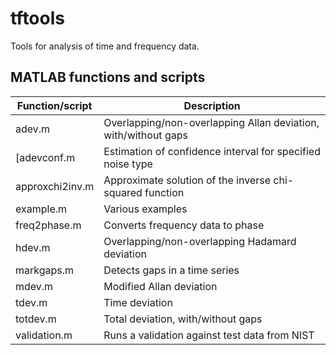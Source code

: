 # tftools
Tools for analysis of time and frequency data.

MATLAB functions and scripts
----------------------------

| Function/script     |  Description    |
| ---- | -----|
|adev.m      |  Overlapping/non-overlapping Allan deviation, with/without gaps|
[adevconf.m  |  Estimation of confidence interval for specified noise type|
|approxchi2inv.m | Approximate solution of the inverse chi-squared function|
|example.m | Various examples |
|freq2phase.m | Converts frequency data to phase |
|hdev.m      | Overlapping/non-overlapping Hadamard deviation|
|markgaps.m    | Detects gaps in a time series |
|mdev.m      |  Modified Allan deviation|
|tdev.m      |  Time deviation |
|totdev.m     | Total deviation, with/without gaps|
|validation.m  |Runs a validation against test data from NIST|



